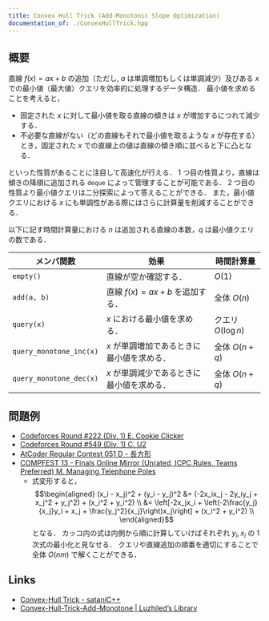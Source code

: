 ```yaml
---
title: Convex Hull Trick (Add-Monotonic Slope Optimization)
documentation_of: ./ConvexHullTrick.hpp
---
```


## 概要
直線 $f(x) = ax + b$ の追加（ただし, $a$ は単調増加もしくは単調減少）及びある $x$ での最小値（最大値）クエリを効率的に処理するデータ構造．
最小値を求めることを考えると，

- 固定された $x$ に対して最小値を取る直線の傾きは $x$ が増加するにつれて減少する．
- 不必要な直線がない（どの直線もそれで最小値を取るような $x$ が存在する）とき，固定された $x$ での直線上の値は直線の傾き順に並べると下に凸となる．

といった性質があることに注目して高速化が行える．
1 つ目の性質より，直線は傾きの降順に追加される `deque` によって管理することが可能である．
2 つ目の性質より最小値クエリは二分探索によって答えることができる．
また，最小値クエリにおける $x$ にも単調性がある際にはさらに計算量を削減することができる．

以下に記す時間計算量における $n$ は追加される直線の本数，$q$ は最小値クエリの数である．

| メンバ関数              | 効果                                       | 時間計算量         |
| ----------------------- | ------------------------------------------ | ------------------ |
| `empty()`               | 直線が空か確認する．                       | $O(1)$             |
| `add(a, b)`             | 直線 $f(x) = ax + b$ を追加する．          | 全体 $O(n)$        |
| `query(x)`              | $x$ における最小値を求める．               | クエリ $O(\log n)$ |
| `query_monotone_inc(x)` | $x$ が単調増加であるときに最小値を求める． | 全体 $O(n + q)$    |
| `query_monotone_dec(x)` | $x$ が単調減少であるときに最小値を求める． | 全体 $O(n + q)$    |

## 問題例
- [Codeforces Round #222 (Div. 1) E. Cookie Clicker](https://codeforces.com/contest/377/problem/E)
- [Codeforces Round #549 (Div. 1) C. U2](https://codeforces.com/contest/1142/problem/C)
- [AtCoder Regular Contest 051 D - 長方形](https://atcoder.jp/contests/arc051/tasks/arc051_d)
- [COMPFEST 13 - Finals Online Mirror (Unrated, ICPC Rules, Teams Preferred) M. Managing Telephone Poles](https://codeforces.com/contest/1575/problem/M)
  - 式変形すると，
    $$\begin{aligned}
        (x_i - x_j)^2 + (y_i - y_j)^2
        &= (-2x_ix_j - 2y_iy_j + x_j^2 + y_j^2) + (x_i^2 + y_i^2) \\
        &= \left[-2x_jx_i + \left(-2\frac{y_j}{x_j}y_i + x_j + \frac{y_j^2}{x_j}\right)x_j\right] + (x_i^2 + y_i^2) \\
    \end{aligned}$$
    となる．
    カッコ内の式は内側から順に計算していけばそれぞれ $y_i, x_i$ の $1$ 次式の最小化と見なせる．
    クエリや直線追加の順番を適切にすることで全体 $O(nm)$ で解くことができる．

## Links
- [Convex-Hull Trick - sataniC++](https://satanic0258.hatenablog.com/entry/2016/08/16/181331)
- [Convex-Hull-Trick-Add-Monotone \| Luzhiled’s Library](https://ei1333.github.io/library/structure/convex-hull-trick/convex-hull-trick-add-monotone.cpp)

